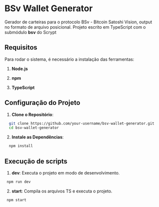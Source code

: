 # BSv Wallet Generator

Gerador de carteiras para o protocolo BSv - Bitcoin Satoshi Vision, output no formato de arquivo posicional. Projeto escrito em TypeScript com o submódulo **bsv** do Scrypt

## Requisitos

Para rodar o sistema, é necessário a instalação das ferramentas:

1. **Node.js**

2. **npm**

3. **TypeScript**

## Configuração do Projeto

1. **Clone o Repositório**:
```bash
  git clone https://github.com/your-username/bsv-wallet-generator.git
  cd bsv-wallet-generator
```
2. **Instale as Dependências**:
 ```bash
   npm install
   ```
## Execução de scripts
1. **dev**: Executa o projeto em modo de desenvolvimento.
  ```bash
   npm run dev
   ```
2. **start**: Compila os arquivos TS e executa o projeto.
  ```bash
   npm start
   ```



   
